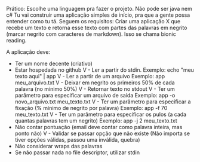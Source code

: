 Prático:
Escolhe uma linguagem pra fazer o projeto. Não pode ser java nem c#
Tu vai construir uma aplicação simples de início, pra que a gente possa entender como tu tá. Seguem os requisitos:
Criar uma aplicação X que recebe um texto e retorna esse texto com partes das palavras em negrito (marcar negrito com caracteres de markdown). Isso se chama bionic reading.

A aplicação deve:

 - Ter um nome decente (criativo)
 - Estar hospedada no github
V - Ler a partir do stdin.
    Exemplo: echo "meu texto aqui" | app
V - Ler a partir de um arquivo
    Exemplo: app meu_arquivo.txt
V - Deixar em negrito os primeiros 50% de cada palavra (no mínimo 50%)
V - Retornar texto no stdout
V - Ter um parâmetro para especificar um arquivo de saída
    Exemplo: app -o novo_arquivo.txt meu_texto.txt
V - Ter um parâmetro para especificar a fixação (% mínimo de negrito por palavra)
    Exemplo: app -f 70 meu_texto.txt
V - Ter um parâmetro para especificar os pulos (a cada quantas palavras tem um negrito)
    Exemplo: app -j 2 meu_texto.txt
  - Não contar pontuação (email deve contar como palavra inteira, mas ponto não)
V - Validar se passar opção que não existe (Não importa se tiver opções válidas, passou uma inválida, quebra)
  - Não considerar wraps das palavras
  - Se não passar nada no file descriptor, utilizar stdin